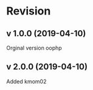 Revision
==========================
v 1.0.0 (2019-04-10)
------------------
Orginal version oophp

v 2.0.0 (2019-04-10)
------------------
Added kmom02 
